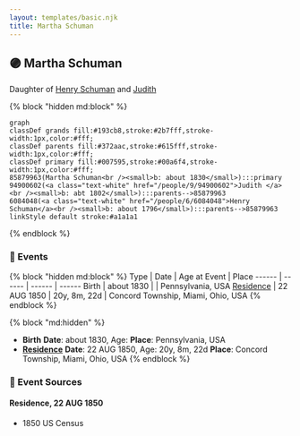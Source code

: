 ```yaml
---
layout: templates/basic.njk
title: Martha Schuman
---
```

## 🟣 Martha Schuman

Daughter of [Henry Schuman](/people/6/6084048) and [Judith ](/people/9/94900602)

{% block "hidden md:block" %}
```mermaid
graph
classDef grands fill:#193cb8,stroke:#2b7fff,stroke-width:1px,color:#fff;
classDef parents fill:#372aac,stroke:#615fff,stroke-width:1px,color:#fff;
classDef primary fill:#007595,stroke:#00a6f4,stroke-width:1px,color:#fff;
85879963(Martha Schuman<br /><small>b: about 1830</small>):::primary
94900602(<a class="text-white" href="/people/9/94900602">Judith </a><br /><small>b: abt 1802</small>):::parents-->85879963
6084048(<a class="text-white" href="/people/6/6084048">Henry Schuman</a><br /><small>b: about 1796</small>):::parents-->85879963
linkStyle default stroke:#a1a1a1
```
{% endblock %}

### 📆 Events

{% block "hidden md:block" %}
Type | Date | Age at Event | Place
------ | ------ | ------ | ------
Birth | about 1830 |  | Pennsylvania, USA
[Residence](#event-event-0) | 22 AUG 1850 | 20y, 8m, 22d | Concord Township, Miami, Ohio, USA
{% endblock %}

{% block "md:hidden" %}
- **Birth**
**Date**: about 1830, Age:
**Place**: Pennsylvania, USA
- **[Residence](#event-event-0)**
**Date**: 22 AUG 1850, Age: 20y, 8m, 22d
**Place**: Concord Township, Miami, Ohio, USA
{% endblock %}

### 📰 Event Sources

#### <a id="event-event-0"></a> Residence, 22 AUG 1850
* 1850 US Census
